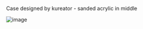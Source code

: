 Case designed by kureator - sanded acrylic in middle

![image](https://github.com/JeremySCook/JC-Pro-Macro-2/blob/main/documentation/images/JCPM2.jpg)
